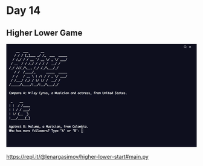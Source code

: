 # Day 14

## Higher Lower Game

![higher lower game](higher_lower_game.gif)

https://repl.it/@lenargasimov/higher-lower-start#main.py